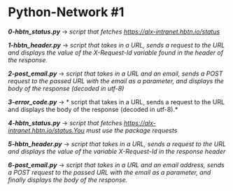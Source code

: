 # Python-Network #1

***0-hbtn_status.py*** -> *script that fetches https://alx-intranet.hbtn.io/status*

***1-hbtn_header.py*** -> *script that takes in a URL, sends a request to the URL and displays the value of the X-Request-Id variable found in the header of the response.*

***2-post_email.py*** -> *script that takes in a URL and an email, sends a POST request to the passed URL with the email as a parameter, and displays the body of the response (decoded in utf-8)*

***3-error_code.py*** -> * script that takes in a URL, sends a request to the URL and displays the body of the response (decoded in utf-8).*

***4-hbtn_status.py*** -> *script that fetches https://alx-intranet.hbtn.io/status.You must use the package requests*

***5-hbtn_header.py*** -> *script that takes in a URL, sends a request to the URL and displays the value of the variable X-Request-Id in the response header*

***6-post_email.py*** -> *script that takes in a URL and an email address, sends a POST request to the passed URL with the email as a parameter, and finally displays the body of the response.*
